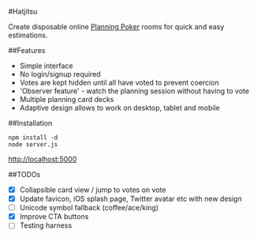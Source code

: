 #Hatjitsu

Create disposable online [Planning Poker](http://en.wikipedia.org/wiki/Planning_poker) rooms for quick and easy estimations.

##Features

* Simple interface
* No login/signup required
* Votes are kept hidden until all have voted to prevent coercion
* 'Observer feature' - watch the planning session without having to vote
* Multiple planning card decks
* Adaptive design allows to work on desktop, tablet and mobile

##Installation

    npm install -d
    node server.js

[http://localhost:5000](http://localhost:5000)

##TODOs

* [x] Collapsible card view / jump to votes on vote
* [x] Update favicon, iOS splash page, Twitter avatar etc with new design
* [ ] Unicode symbol fallback (coffee/ace/king)
* [x] Improve CTA buttons
* [ ] Testing harness
